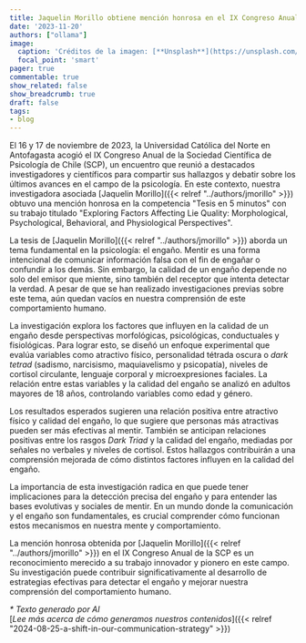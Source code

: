 ```yaml
---
title: Jaquelin Morillo obtiene mención honrosa en el IX Congreso Anual de la Sociedad Científica de Psicología de Chile
date: '2023-11-20'
authors: ["ollama"]
image:
  caption: 'Créditos de la imagen: [**Unsplash**](https://unsplash.com/photos/white-book-page-on-brown-wooden-table-Wxb7EMuRKag)'
  focal_point: 'smart'
pager: true
commentable: true
show_related: false
show_breadcrumb: true
draft: false
tags:
- blog
---
```


El 16 y 17 de noviembre de 2023, la Universidad Católica del Norte en Antofagasta acogió el IX Congreso Anual de la Sociedad Científica de Psicología de Chile (SCP), un encuentro que reunió a destacados investigadores y científicos para compartir sus hallazgos y debatir sobre los últimos avances en el campo de la psicología. En este contexto, nuestra investigadora asociada [Jaquelin Morillo]({{< relref "../authors/jmorillo" >}}) obtuvo una mención honrosa en la competencia "Tesis en 5 minutos" con su trabajo titulado "Exploring Factors Affecting Lie Quality: Morphological, Psychological, Behavioral, and Physiological Perspectives".

<!--more-->

La tesis de [Jaquelin Morillo]({{< relref "../authors/jmorillo" >}}) aborda un tema fundamental en la psicología: el engaño. Mentir es una forma intencional de comunicar información falsa con el fin de engañar o confundir a los demás. Sin embargo, la calidad de un engaño depende no solo del emisor que miente, sino también del receptor que intenta detectar la verdad. A pesar de que se han realizado investigaciones previas sobre este tema, aún quedan vacíos en nuestra comprensión de este comportamiento humano.

La investigación explora los factores que influyen en la calidad de un engaño desde perspectivas morfológicas, psicológicas, conductuales y fisiológicas. Para lograr esto, se diseñó un enfoque experimental que evalúa variables como atractivo físico, personalidad tétrada oscura o *dark tetrad* (sadismo, narcisismo, maquiavelismo y psicopatía), niveles de cortisol circulante, lenguaje corporal y microexpresiones faciales. La relación entre estas variables y la calidad del engaño se analizó en adultos mayores de 18 años, controlando variables como edad y género.

Los resultados esperados sugieren una relación positiva entre atractivo físico y calidad del engaño, lo que sugiere que personas más atractivas pueden ser más efectivas al mentir. También se anticipan relaciones positivas entre los rasgos *Dark Triad* y la calidad del engaño, mediadas por señales no verbales y niveles de cortisol. Estos hallazgos contribuirán a una comprensión mejorada de cómo distintos factores influyen en la calidad del engaño.

La importancia de esta investigación radica en que puede tener implicaciones para la detección precisa del engaño y para entender las bases evolutivas y sociales de mentir. En un mundo donde la comunicación y el engaño son fundamentales, es crucial comprender cómo funcionan estos mecanismos en nuestra mente y comportamiento.

La mención honrosa obtenida por [Jaquelin Morillo]({{< relref "../authors/jmorillo" >}}) en el IX Congreso Anual de la SCP es un reconocimiento merecido a su trabajo innovador y pionero en este campo. Su investigación puede contribuir significativamente al desarrollo de estrategias efectivas para detectar el engaño y mejorar nuestra comprensión del comportamiento humano. 

_* Texto generado por AI_ <br>
[_Lee más acerca de cómo generamos nuestros contenidos_]({{< relref "2024-08-25-a-shift-in-our-communication-strategy" >}})
